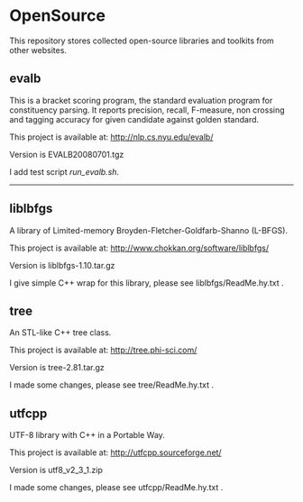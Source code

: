 OpenSource
==========

This repository stores collected open-source libraries and toolkits from other websites.

evalb
-----
This is a bracket scoring program, the standard evaluation program for constituency parsing.
It reports precision, recall, F-measure, non crossing and tagging accuracy for given candidate against golden standard.

This project is available at: http://nlp.cs.nyu.edu/evalb/

Version is EVALB20080701.tgz

I add test script *run_evalb.sh*.

----

liblbfgs
--------
A library of Limited-memory Broyden-Fletcher-Goldfarb-Shanno (L-BFGS).

This project is available at: http://www.chokkan.org/software/liblbfgs/

Version is liblbfgs-1.10.tar.gz

I give simple C++ wrap for this library, please see liblbfgs/ReadMe.hy.txt .

tree
----
An STL-like C++ tree class.

This project is available at: http://tree.phi-sci.com/

Version is tree-2.81.tar.gz

I made some changes, please see tree/ReadMe.hy.txt .

utfcpp
------
UTF-8 library with C++ in a Portable Way.

This project is available at: http://utfcpp.sourceforge.net/

Version is utf8_v2_3_1.zip

I made some changes, please see utfcpp/ReadMe.hy.txt .




